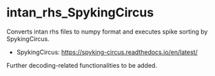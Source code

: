 # intan_rhs_SpykingCircus

Converts intan rhs files to numpy format and executes spike sorting by SpykingCircus.

- SpykingCircus: https://spyking-circus.readthedocs.io/en/latest/

Further decoding-related functionalities to be added.
